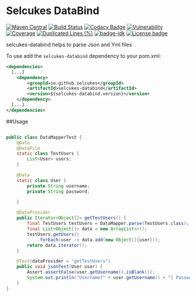 # Selcukes DataBind

[![Maven Central](https://img.shields.io/maven-central/v/io.github.selcukes/selcukes-databind.svg?label=Maven%20Central)](https://search.maven.org/search?q=g:%22io.github.selcukes%22%20AND%20a:%22selcukes-databind%22)
[![Build Status](https://travis-ci.org/selcukes/selcukes-databind.svg?branch=master)](https://travis-ci.org/selcukes/selcukes-databind)
[![Codacy Badge](https://app.codacy.com/project/badge/Grade/b75cd866e64b4111a5ca7a076b8cca68)](https://www.codacy.com/gh/selcukes/selcukes-databind?utm_source=github.com&amp;utm_medium=referral&amp;utm_content=selcukes/selcukes-databind&amp;utm_campaign=Badge_Grade)
[![Vulnerability](https://sonarcloud.io/api/project_badges/measure?project=selcukes_selcukes-databind&metric=vulnerabilities)](https://sonarcloud.io/dashboard?id=selcukes_selcukes-databind)
[![Coverage](https://sonarcloud.io/api/project_badges/measure?project=selcukes_selcukes-databind&metric=coverage)](https://sonarcloud.io/dashboard?id=selcukes_selcukes-databind)
[![Duplicated Lines (%)](https://sonarcloud.io/api/project_badges/measure?project=selcukes_selcukes-databind&metric=duplicated_lines_density)](https://sonarcloud.io/dashboard?id=selcukes_selcukes-databind)
[![badge-jdk](https://img.shields.io/badge/jdk-11-green.svg)](http://www.oracle.com/technetwork/java/javase/downloads/index.html)
[![License badge](https://img.shields.io/badge/license-Apache%202.0-blue.svg?label=License)](http://www.apache.org/licenses/LICENSE-2.0)

selcukes-databind helps to parse Json and Yml files

To use add the `selcukes-databind` dependency to your pom.xml:

```xml
<dependencies>
  [...]
    <dependency>
        <groupId>io.github.selcukes</groupId>
        <artifactId>selcukes-databind</artifactId>
        <version>${selcukes-databind.version}</version>
    </dependency>
  [...]
</dependencies>

```
##Usage
```java

public class DataMapperTest {
    @Data
    @DataFile
    static class TestUsers {
        List<User> users;
    }

    @Data
    static class User {
        private String username;
        private String password;

    }

    @DataProvider
    public Iterator<Object[]> getTestUsers() {
        final TestUsers testUsers = DataMapper.parse(TestUsers.class);
        final List<Object[]> data = new ArrayList<>();
        testUsers.getUsers()
            .forEach(user -> data.add(new Object[]{user}));
        return data.iterator();
    }

    @Test(dataProvider = "getTestUsers")
    public void jsonTest(User user) {
        Assert.assertFalse(user.getUsername().isBlank());
        System.out.println("Username[" + user.getUsername() + "] Password[" + user.getPassword()+"]");
    }
}
```

